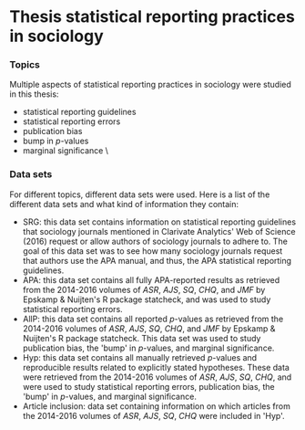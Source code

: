 # Thesis statistical reporting practices in sociology

### Topics
Multiple aspects of statistical reporting practices in sociology were studied in this thesis:
- statistical reporting guidelines
- statistical reporting errors
- publication bias
- bump in *p*-values
- marginal significance
\

### Data sets
For different topics, different data sets were used. Here is a list of the different data sets and what kind of information they contain:
- SRG: this data set contains information on statistical reporting guidelines that sociology journals mentioned in Clarivate Analytics' Web of Science (2016) request or allow authors of sociology journals to adhere to. The goal of this data set was to see how many sociology journals request that authors use the APA manual, and thus, the APA statistical reporting guidelines.
- APA: this data set contains all fully APA-reported results as retrieved from the 2014-2016 volumes of *ASR*, *AJS*, *SQ*, *CHQ*, and *JMF* by Epskamp & Nuijten's R package statcheck, and was used to study statistical reporting errors.
- AllP: this data set contains all reported *p*-values as retrieved from the 2014-2016 volumes of *ASR*, *AJS*, *SQ*, *CHQ*, and *JMF* by Epskamp & Nuijten's R package statcheck. This data set was used to study publication bias, the 'bump' in *p*-values, and marginal significance.
- Hyp: this data set contains all manually retrieved *p*-values and reproducible results related to explicitly stated hypotheses. These data were retrieved from the 2014-2016 volumes of *ASR*, *AJS*, *SQ*, *CHQ*, and were used to study statistical reporting errors, publication bias, the 'bump' in *p*-values, and marginal significance.
- Article inclusion: data set containing information on which articles from the 2014-2016 volumes of *ASR*, *AJS*, *SQ*, *CHQ* were included in 'Hyp'.

